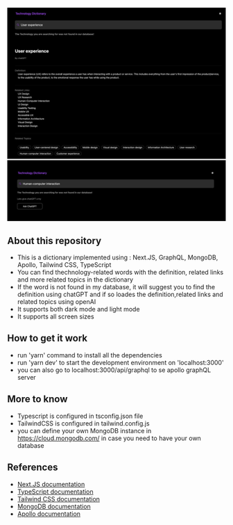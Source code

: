 ![Dictionary](public/screenshot.png)
![ask chatgpt](public/Screenshot2.png)

## About this repository

- This is a dictionary implemented using : Next.JS, GraphQL, MongoDB, Apollo, Tailwind CSS, TypeScript
- You can find thechnology-related words with the definition, related links and more related topics in the dictionary
- If the word is not found in my database, it will suggest you to find the definition using chatGPT and if so loades the definition,related links and related topics using openAI
- It supports both dark mode and light mode
- It supports all screen sizes

## How to get it work

- run 'yarn' command to install all the dependencies
- run 'yarn dev' to start the development environment on 'localhost:3000'
- you can also go to localhost:3000/api/graphql to se apollo graphQL server

## More to know

- Typescript is configured in tsconfig.json file
- TailwindCSS is configured in tailwind.config.js
- you can define your own MongoDB instance in https://cloud.mongodb.com/ in case you need to have your own database

## References

- <a href='https://nextjs.org/docs' target='_blank'> Next.JS documentation </a>
- <a href='https://nextjs.org/docs' target='_blank'> TypeScript documentation </a>
- <a href='https://tailwindcss.com/'>Tailwind CSS documentation</a>
- <a href='https://www.mongodb.com/'>MongoDB documentation</a>
- <a href='https://www.apollographql.com/docs/'>Apollo documentation</a>
